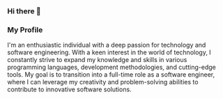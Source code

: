 ### Hi there 👋
### My Profile
I'm an enthusiastic individual with a deep passion for technology and software engineering. With a keen interest in the world of technology, I constantly strive to expand my knowledge and skills in various programming languages, development methodologies, and cutting-edge tools. My goal is to transition into a full-time role as a software engineer, where I can leverage my creativity and problem-solving abilities to contribute to innovative software solutions.

<!--
**SandeepaCharith23/SandeepaCharith23** is a ✨ _special_ ✨ repository because its `README.md` (this file) appears on your GitHub profile.

Here are some ideas to get you started:

- 🔭 I’m currently working on ...
- 🌱 I’m currently learning ...
- 👯 I’m looking to collaborate on ...
- 🤔 I’m looking for help with ...
- 💬 Ask me about ...
- 📫 How to reach me: ...
- 😄 Pronouns: ...
- ⚡ Fun fact: ...
-->
